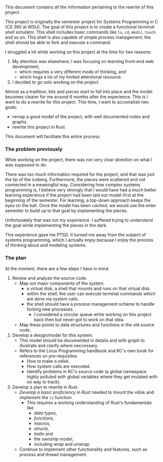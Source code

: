 This document contains all the information pertaining to the rewrite of this project.

This project is originally the semester project for Systems Programming in C (CS 360 at WSU). The goal of this project is to create a functional *terminal shell* simulator. This shell includes basic commands like `ls`, `cd`, `mkdir`, `touch` and so on. This shell is also capable of simple process management; the shell should be able to fork and execute a command.

I struggled a lot while working on this project at the time for two reasons:

1. My attention was elsewhere; I was focusing on learning front-end web development,
	- which requires a very different mode of thinking, and
	- which hogs a lot of my limited attentional resource.
2. I decided to go solo working on the project.

Almost as a tradition, bits and pieces start to fall into place and the model becomes clearer for me around 6 months after the experience. This is I want to do a rewrite for this project. This time, I want to accomplish two goals:

- remap a good model of the project, with well documented notes and graphs.
- rewrite this project in Rust.

This document will facilitate this entire process.


### The problem previously

While working on the project, there was not very clear direction on what I was supposed to do.

There was too much information required for the project, and that was just the tip of the iceberg. Furthermore, the pieces were scattered and not connected in a meaningful way. Considering how complex systems programming is, I believe very strongly that I would have had a much better learning experience if the project had been laid out model-first at the beginning of the semester. For learning, a top-down approach keeps the eyes on the ball. Once the model has been *cached*, we would use the enter semester to build up to that goal by implementing the pieces.

Unfortunately that was not my experience. I suffered trying to understand the goal while implementing the pieces in the dark.

This experience gave me PTSD. It turned me away from the subject of systems programming, which I actually enjoy because I enjoy the process of thinking about and modeling systems.


### The plan

At the moment, there are a few steps I have in mind.

1. Review and analyze the source code.
	- Map out major components of the system.
		- a virtual disk, a shell that mounts and runs on that virtual disk.
		- within the shell, the user can execute terminal commands which are done via system calls.
		- the shell should have a process management scheme to handle forking new processes.
			- I considered a circular queue while working on this project back then but never got to work on that idea.
	- Map these points to data structures and functions in the old source code.
2. Develop a design/model for this system.
	- This model should be documented in details and with graph to illustrate and clarify where neccessary.
	- Refers to the Linux Programming handbook and KC's own book for references on pre-requisites.
		- How to make a vdisk.
		- How system calls are executed.
		- Identify problems in KC's source code (a global namespace highly polluted with global variables where they get mutated with no way to track).
3. Develop a plan to rewrite in Rust.
	- *Develop a basic proficiency in Rust* needed to mount the vdisk and implement the `ls` function.
		- This requires a working understanding of Rust's fundamentals like
			- *data types*,
			- *functions*,
			- *macros*,
			- *structs*,
			- *traits* and
			- the *ownship model*,
			- including *wrap* and *unwrap*.
	- Continue to implement other functionality and features, such as process and thread management.

